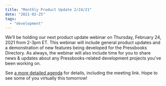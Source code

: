 ```yaml
---
title: "Monthly Product Update 2/24/21"
date: "2021-02-25"
tags: 
  - "development"
---
```


We’ll be holding our next product update webinar on Thursday, February 24, 2021 from 2-3pm ET. This webinar will include general product updates and a demonstration of new features being developed for the Pressbooks Directory. As always, the webinar will also include time for you to share news & updates about any Pressbooks-related development projects you’ve been working on.

See [a more detailed agenda](https://docs.google.com/document/d/1BcvX0V-iDi6fJO\_W8pHVOL\_lec\_9OTXujAfw6tFpZlQ/edit) for details, including the meeting link. Hope to see some of you virtually this tomorrow!
